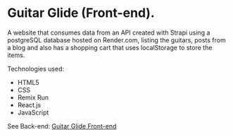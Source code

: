 # Guitar Glide (Front-end).
A website that consumes data from an API created with Strapi using a postgreSQL database hosted on Render.com, listing the guitars, posts from a blog and also has a shopping cart that uses localStorage to store the items.

Technologies used: 
- HTML5
- CSS
- Remix Run
- React.js
- JavaScript

See Back-end: [Guitar Glide Front-end](https://github.com/CodeBreaker518/guitar-glide-strapi)
